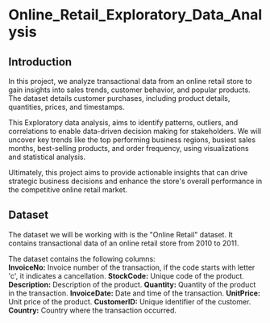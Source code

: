 # Online_Retail_Exploratory_Data_Analysis

## Introduction

In this project, we analyze transactional data from an online retail store to gain insights into sales trends, customer behavior, and popular products. The dataset details customer purchases, including product details, quantities, prices, and timestamps.

This Exploratory data analysis, aims to identify patterns, outliers, and correlations to enable data-driven decision making for stakeholders. We will uncover key trends like the top performing business regions, busiest sales months, best-selling products, and order frequency, using visualizations and statistical analysis.

Ultimately, this project aims to provide actionable insights that can drive strategic business decisions and enhance the store's overall performance in the competitive online retail market.

## Dataset

The dataset we will be working with is the "Online Retail" dataset. It contains transactional data of an online retail store from 2010 to 2011.

The dataset contains the following columns:<br>
**InvoiceNo:** Invoice number of the transaction, if the code starts with letter 'c', it indicates a cancellation.
**StockCode:** Unique code of the product.
**Description:** Description of the product.
**Quantity:** Quantity of the product in the transaction.
**InvoiceDate:** Date and time of the transaction.
**UnitPrice:** Unit price of the product.
**CustomerID:** Unique identifier of the customer.
**Country:** Country where the transaction occurred.



